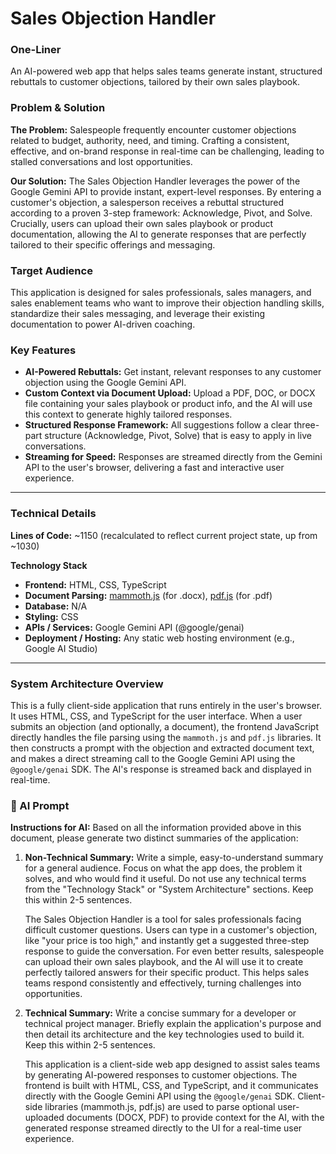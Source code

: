 # Sales Objection Handler

### One-Liner
An AI-powered web app that helps sales teams generate instant, structured rebuttals to customer objections, tailored by their own sales playbook.

### Problem & Solution
**The Problem:** Salespeople frequently encounter customer objections related to budget, authority, need, and timing. Crafting a consistent, effective, and on-brand response in real-time can be challenging, leading to stalled conversations and lost opportunities.

**Our Solution:** The Sales Objection Handler leverages the power of the Google Gemini API to provide instant, expert-level responses. By entering a customer's objection, a salesperson receives a rebuttal structured according to a proven 3-step framework: Acknowledge, Pivot, and Solve. Crucially, users can upload their own sales playbook or product documentation, allowing the AI to generate responses that are perfectly tailored to their specific offerings and messaging.

### Target Audience
This application is designed for sales professionals, sales managers, and sales enablement teams who want to improve their objection handling skills, standardize their sales messaging, and leverage their existing documentation to power AI-driven coaching.

### Key Features
*   **AI-Powered Rebuttals:** Get instant, relevant responses to any customer objection using the Google Gemini API.
*   **Custom Context via Document Upload:** Upload a PDF, DOC, or DOCX file containing your sales playbook or product info, and the AI will use this context to generate highly tailored responses.
*   **Structured Response Framework:** All suggestions follow a clear three-part structure (Acknowledge, Pivot, Solve) that is easy to apply in live conversations.
*   **Streaming for Speed:** Responses are streamed directly from the Gemini API to the user's browser, delivering a fast and interactive user experience.

---

### Technical Details

**Lines of Code:** ~1150 (recalculated to reflect current project state, up from ~1030)

**Technology Stack**
*   **Frontend:** HTML, CSS, TypeScript
*   **Document Parsing:** [mammoth.js](https://github.com/mwilliamson/mammoth.js) (for .docx), [pdf.js](https://mozilla.github.io/pdf.js/) (for .pdf)
*   **Database:** N/A
*   **Styling:** CSS
*   **APIs / Services:** Google Gemini API (@google/genai)
*   **Deployment / Hosting:** Any static web hosting environment (e.g., Google AI Studio)

---

### System Architecture Overview
This is a fully client-side application that runs entirely in the user's browser. It uses HTML, CSS, and TypeScript for the user interface. When a user submits an objection (and optionally, a document), the frontend JavaScript directly handles the file parsing using the `mammoth.js` and `pdf.js` libraries. It then constructs a prompt with the objection and extracted document text, and makes a direct streaming call to the Google Gemini API using the `@google/genai` SDK. The AI's response is streamed back and displayed in real-time.

### 🤖 AI Prompt
**Instructions for AI:** Based on all the information provided above in this document, please generate two distinct summaries of the application:

1.  **Non-Technical Summary:** Write a simple, easy-to-understand summary for a general audience. Focus on what the app does, the problem it solves, and who would find it useful. Do not use any technical terms from the "Technology Stack" or "System Architecture" sections. Keep this within 2-5 sentences.

    The Sales Objection Handler is a tool for sales professionals facing difficult customer questions. Users can type in a customer's objection, like "your price is too high," and instantly get a suggested three-step response to guide the conversation. For even better results, salespeople can upload their own sales playbook, and the AI will use it to create perfectly tailored answers for their specific product. This helps sales teams respond consistently and effectively, turning challenges into opportunities.

2.  **Technical Summary:** Write a concise summary for a developer or technical project manager. Briefly explain the application's purpose and then detail its architecture and the key technologies used to build it. Keep this within 2-5 sentences.

    This application is a client-side web app designed to assist sales teams by generating AI-powered responses to customer objections. The frontend is built with HTML, CSS, and TypeScript, and it communicates directly with the Google Gemini API using the `@google/genai` SDK. Client-side libraries (mammoth.js, pdf.js) are used to parse optional user-uploaded documents (DOCX, PDF) to provide context for the AI, with the generated response streamed directly to the UI for a real-time user experience.